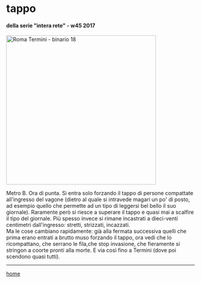 # tappo    

#### della serie "intera rete" - w45 2017  
<img src="https://drive.google.com/uc?id=1Bv3tLUA687zh1AaZ3EKttpRuAk6had1V" alt="Roma Termini - binario 18"  width="400">   
<!--- /interarete123.png  --->  

Metro B. Ora di punta. Si entra solo forzando il tappo di persone compattate all'ingresso del vagone (dietro al quale si intravede magari un po' di posto, ad esempio quello che permette ad un tipo di leggersi bel bello il suo giornale). Raramente però si riesce a superare il tappo e quasi mai a scalfire il tipo del giornale. Più spesso invece si rimane incastrati a dieci-venti centimetri dall'ingresso: stretti, strizzati, incazzati.  
Ma le cose cambiano rapidamente: già alla fermata successiva quelli che prima erano entrati a brutto muso forzando il tappo, ora vedi che lo ricompattano, che serrano le fila,che stop invasione,  che fieramente si stringon a coorte pronti alla morte. E via così fino a Termini (dove poi scendono quasi tutti).
   
---  
[home](/interarete.md)  